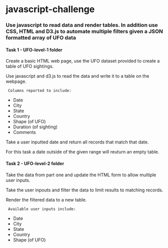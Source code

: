 # javascript-challenge

### Use javascript to read data and render tables. In addition use CSS, HTML and D3.js to automate multiple filters given a JSON formatted array of UFO data

#### Task 1 - UFO-level-1 folder

Create a basic HTML web page, use the UFO dataset provided to create a table of UFO sightings.

Use javascript and d3.js to read the data and write it to a table on the webpage.
    
     Columns reported to include:
  - Date
  - City
  - State
  - Country
  - Shape (of UFO)
  - Duration	(of sighting)
  - Comments

Take a user inputted date and return all records that match that date.

For this task a date outside of the given range will reuturn an empty table.

#### Task 2 - UFO-level-2 folder

Take the data from part one and update the HTML form to allow multiple user inputs.

Take the user inpouts and filter the data to limit results to matching records.

Render the filtered data to a new table.


     Available user inputs include:
  - Date
  - City
  - State
  - Country
  - Shape (of UFO)

